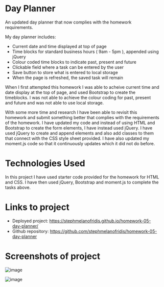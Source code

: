 # Day Planner

An updated day planner that now complies with the homework requirements.

My day planner includes:

* Current date and time displayed at top of page
* Time blocks for standard business hours ( 9am - 5pm ), appended using jQuery
* Colour coded time blocks to indicate past, present and future
* Clickable field where a task can be entered by the user
* Save button to store what is entered to local storage
* When the page is refreshed, the saved task will remain

When I first attempted this homework I was able to acheive current time and date display at the top of page, and used Bootstrap to create the timeblocks. I was not able to achieve the colour coding for past, present and future and was not able to use local storage.

With some more time and research I have been able to revisit this homework and submit something better that complies with the requirements of the homework. I have updated my code and instead of using HTML and Bootstrap to create the form elements, I have instead used jQuery. I have used jQuery to create and append elements and also add classes to them that connect with the CSS style sheet provided. I have also updated my moment.js code so that it continuously updates which it did not do before. 

# Technologies Used

In this project I have used starter code provided for the homework for HTML and CSS. I have then used jQuery, Bootstrap and moment.js to complete the tasks above. 

# Links to project 

* Deployed project: https://stephmelanofridis.github.io/homework-05-day-planner/
* Github repository: https://github.com/stephmelanofridis/homework-05-day-planner

# Screenshots of project

![image](https://user-images.githubusercontent.com/82196946/126947264-fd366883-7d87-4a69-88a1-f558b3ab05d4.png)

![image](https://user-images.githubusercontent.com/82196946/126947448-33535594-f171-4fff-98e2-3ed3feb6f8db.png)
